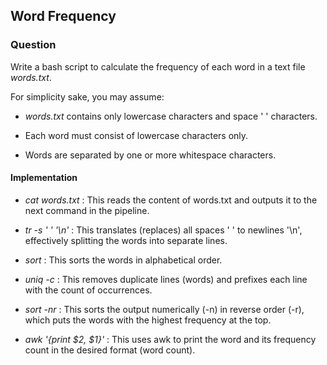 ## Word Frequency

### Question 

Write a bash script to calculate the frequency of each word in a text file *words.txt*.

For simplicity sake, you may assume:

- *words.txt* contains only lowercase characters and space ' ' characters.

- Each word must consist of lowercase characters only.

- Words are separated by one or more whitespace characters.

#### Implementation 

- *cat words.txt* : This reads the content of words.txt and outputs it to the next command in the
   pipeline.

- *tr -s ' ' '\n'* : This translates (replaces) all spaces ' ' to newlines '\n', effectively
   splitting the words into separate lines.

- *sort* : This sorts the words in alphabetical order.
    
- *uniq -c* : This removes duplicate lines (words) and prefixes each line with the count of 
  occurrences.
    
- *sort -nr* : This sorts the output numerically (-n) in reverse order (-r), which puts the words 
   with the highest frequency at the top.

- *awk '{print $2, $1}'* : This uses awk to print the word and its frequency count in the desired 
  format (word count).